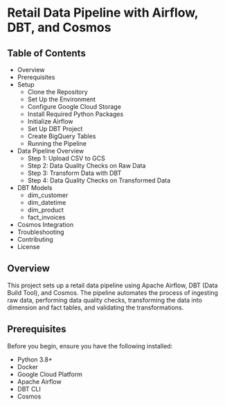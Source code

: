 # Retail Data Pipeline with Airflow, DBT, and Cosmos

## Table of Contents

- Overview
- Prerequisites
- Setup
  - Clone the Repository
  - Set Up the Environment
  - Configure Google Cloud Storage
  - Install Required Python Packages
  - Initialize Airflow
  - Set Up DBT Project
  - Create BigQuery Tables
  - Running the Pipeline
- Data Pipeline Overview
  - Step 1: Upload CSV to GCS
  - Step 2: Data Quality Checks on Raw Data
  - Step 3: Transform Data with DBT
  - Step 4: Data Quality Checks on Transformed Data
- DBT Models
  - dim_customer
  - dim_datetime
  - dim_product
  - fact_invoices
- Cosmos Integration
- Troubleshooting
- Contributing
- License

## Overview

This project sets up a retail data pipeline using Apache Airflow, DBT (Data Build Tool), and Cosmos. The pipeline automates the process of ingesting raw data, performing data quality checks, transforming the data into dimension and fact tables, and validating the transformations.

## Prerequisites

Before you begin, ensure you have the following installed:

- Python 3.8+
- Docker
- Google Cloud Platform
- Apache Airflow
- DBT CLI
- Cosmos
